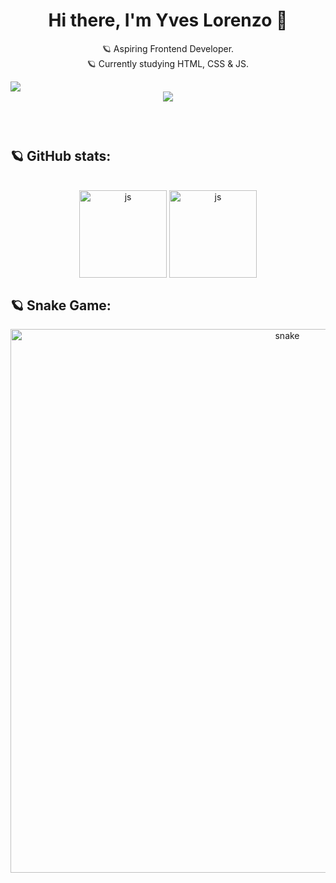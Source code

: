 <header>
 <!--
💫 Introduction:
-->

<h1> Hi there, I'm Yves Lorenzo 🚀 </h1>

🪐 Aspiring Frontend Developer.
<br>
🪐 Currently studying HTML, CSS & JS.

<div align="left">
<img src="https://komarev.com/ghpvc/?username=yloooowww&label=PROFILE+VIEWS">
</div>

<!--
👾 Gif:
-->
 
<div align="center">
 <img align="center" src="https://github.com/yloooowww/yloooowww/blob/main/gif.gif">
</div>
<br>

</header>

<main>

<h2> 🪐 GitHub stats: </h2>
<br>

<!--
📖 Read me status:
-->

  <div align="center">
   <img height=140em align="center" src="https://github-readme-stats.vercel.app/api?username=yloooowww&hide=contribs,prs&show_icons=true&theme=midnight-purple" alt="js"/>
   <img height=140em align="center" src="http://github-readme-streak-stats.herokuapp.com?user=yloooowww&theme=midnight-purple" alt="js"/>
  </div>

<!--
🐍📊 Snake game contribution chart:
-->

<h2> 🪐 Snake Game: </h2>
 
<div align="center">
<img width=870 src="https://github.com/yloooowww/yloooowww/blob/output/github-contribution-grid-snake.svg" alt="snake"/>
</div>

</main>
